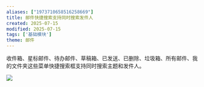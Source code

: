 ```yaml
---
aliases: ["1973710658516258669"]
title: 邮件快捷搜索支持同时搜索发件人
created: 2025-07-15
modified: 2025-07-15
tags: ['基础模块']
theme: 邮件
---
```


收件箱、星标邮件、待办邮件、草稿箱、已发送、已删除、垃圾箱、所有邮件、我的文件夹这些菜单快捷搜索框支持同时搜索主题和发件人。

![](https://myhelpdoc.oss-cn-heyuan.aliyuncs.com/mdimages/1f193a529522d73ee4b1318e51643cb9.jpg)

